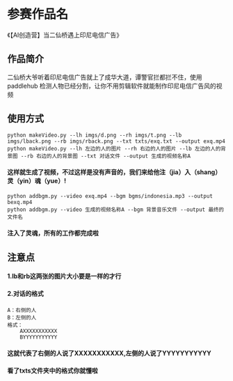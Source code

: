 # 参赛作品名
《【AI创造营】当二仙桥遇上印尼电信广告》
## 作品简介
二仙桥大爷听着印尼电信广告就上了成华大道，谭警官拦都拦不住，使用paddlehub 检测人物已经分割，让你不用剪辑软件就能制作印尼电信广告风的视频
## 使用方式
```
python makeVideo.py --lh imgs/d.png --rh imgs/t.png --lb imgs/lback.png --rb imgs/rback.png --txt txts/exq.txt --output exq.mp4
python makeVideo.py --lh 左边的人的图片 --rh 右边的人的图片 --lb 左边的人的背景图 --rb 右边的人的背景图 --txt 对话文件 --output 生成的视频名称A
```


#### 这样就生成了视频，不过这样是没有声音的，我们来给他注（jia）入（shang）灵（yin）魂（yue）!
```
python addbgm.py --video exq.mp4 --bgm bgms/indonesia.mp3 --output bexq.mp4
python addbgm.py --video 生成的视频名称A --bgm 背景音乐文件 --output 最终的文件名
```

#### 注入了灵魂，所有的工作都完成啦

## 注意点
#### 1.lb和rb这两张的图片大小要是一样的才行   
#### 2.对话的格式
    A：右侧的人
    B：左侧的人
    格式：
        AXXXXXXXXXXX
        BYYYYYYYYYYY
####    这就代表了右侧的人说了XXXXXXXXXXX,左侧的人说了YYYYYYYYYYY
####    看了txts文件夹中的格式你就懂啦



